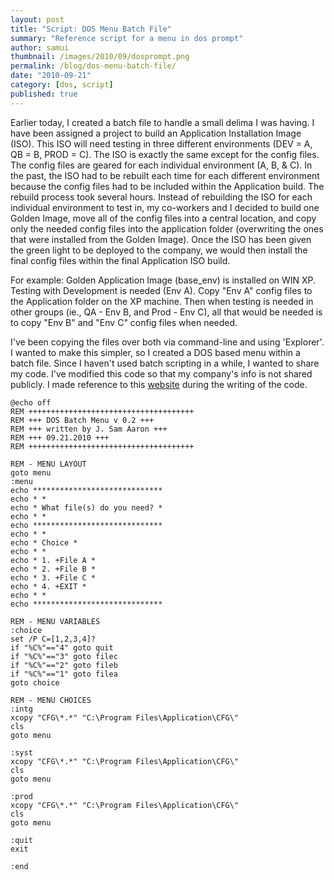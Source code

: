 ```yaml
---
layout: post
title: "Script: DOS Menu Batch File"
summary: "Reference script for a menu in dos prompt"
author: samui
thumbnail: /images/2010/09/dosprompt.png
permalink: /blog/dos-menu-batch-file/
date: "2010-09-21"
category: [dos, script]
published: true
---
```


Earlier today, I created a batch file to handle a small delima I was having. I have been assigned a project to build an Application Installation Image (ISO). This ISO will need testing in three different environments (DEV = A, QB = B, PROD = C). The ISO is exactly the same except for the config files. The config files are geared for each individual environment (A, B, & C). In the past, the ISO had to be rebuilt each time for each different environment because the config files had to be included within the Application build. The rebuild process took several hours. Instead of rebuilding the ISO for each individual environment to test in, my co-workers and I decided to build one Golden Image, move all of the config files into a central location, and copy only the needed config files into the application folder (overwriting the ones that were installed from the Golden Image). Once the ISO has been given the green light to be deployed to the company, we would then install the final config files within the final Application ISO build.

For example: Golden Application Image (base\_env) is installed on WIN XP. Testing with Development is needed (Env A). Copy "Env A" config files to the Application folder on the XP machine. Then when testing is needed in other groups (ie., QA - Env B, and Prod - Env C), all that would be needed is to copy "Env B" and "Env C" config files when needed.

I've been copying the files over both via command-line and using 'Explorer'. I wanted to make this simpler, so I created a DOS based menu within a batch file. Since I haven't used batch scripting in a while, I wanted to share my code. I've modified this code so that my company's info is not shared publicly. I made reference to this [website](http://http-server.carleton.ca/~dmcfet/menu.html) during the writing of the code.

```
@echo off
REM +++++++++++++++++++++++++++++++++++++
REM +++ DOS Batch Menu v 0.2 +++
REM +++ written by J. Sam Aaron +++
REM +++ 09.21.2010 +++
REM +++++++++++++++++++++++++++++++++++++

REM - MENU LAYOUT
goto menu
:menu
echo *****************************
echo * *
echo * What file(s) do you need? *
echo * *
echo *****************************
echo * *
echo * Choice *
echo * *
echo * 1. +File A *
echo * 2. +File B *
echo * 3. +File C *
echo * 4. +EXIT *
echo * *
echo *****************************

REM - MENU VARIABLES
:choice
set /P C=[1,2,3,4]?
if "%C%"=="4" goto quit
if "%C%"=="3" goto filec
if "%C%"=="2" goto fileb
if "%C%"=="1" goto filea
goto choice

REM - MENU CHOICES
:intg
xcopy "CFG\*.*" "C:\Program Files\Application\CFG\"
cls
goto menu

:syst
xcopy "CFG\*.*" "C:\Program Files\Application\CFG\"
cls
goto menu

:prod
xcopy "CFG\*.*" "C:\Program Files\Application\CFG\"
cls
goto menu

:quit
exit

:end

```

